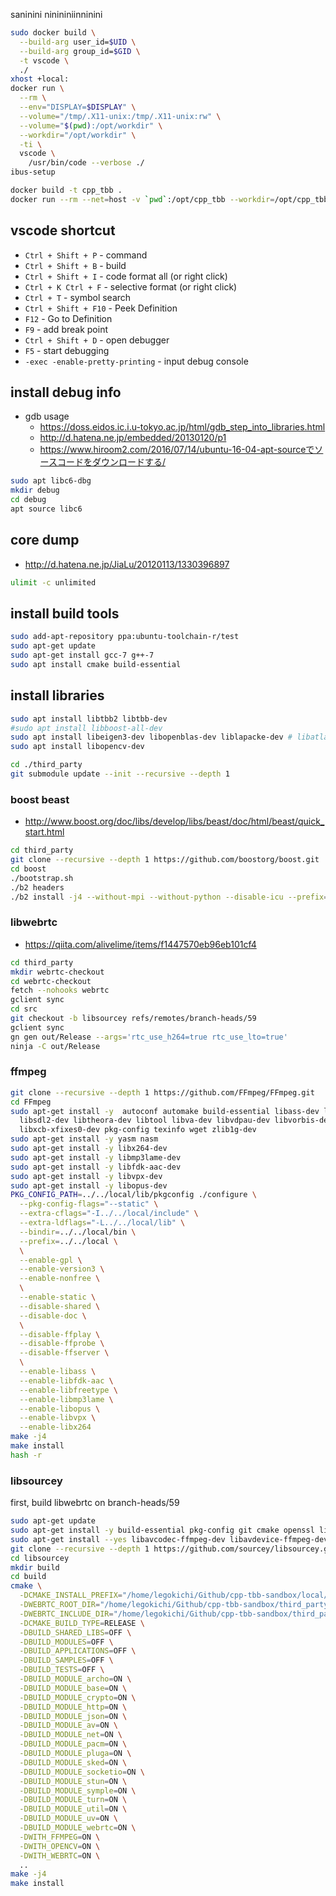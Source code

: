 saninini  ninininiinninini

```sh
sudo docker build \
  --build-arg user_id=$UID \
  --build-arg group_id=$GID \
  -t vscode \
  ./
xhost +local:
docker run \
  --rm \
  --env="DISPLAY=$DISPLAY" \
  --volume="/tmp/.X11-unix:/tmp/.X11-unix:rw" \
  --volume="$(pwd):/opt/workdir" \
  --workdir="/opt/workdir" \
  -ti \
  vscode \
    /usr/bin/code --verbose ./
ibus-setup
```



```sh
docker build -t cpp_tbb .
docker run --rm --net=host -v `pwd`:/opt/cpp_tbb --workdir=/opt/cpp_tbb -ti cpp_tbb /usr/bin/zsh
```

## vscode shortcut

* `Ctrl + Shift + P` - command
* `Ctrl + Shift + B` - build
* `Ctrl + Shift + I` - code format all (or right click)
* `Ctrl + K Ctrl + F` - selective format (or right click)
* `Ctrl + T` - symbol search
* `Ctrl + Shift + F10` - Peek Definition
* `F12` - Go to Definition
* `F9` - add break point
* `Ctrl + Shift + D` - open debugger
* `F5` - start debugging
* `-exec -enable-pretty-printing` - input debug console

## install debug info
* gdb usage
  * https://doss.eidos.ic.i.u-tokyo.ac.jp/html/gdb_step_into_libraries.html
  * http://d.hatena.ne.jp/embedded/20130120/p1
  * https://www.hiroom2.com/2016/07/14/ubuntu-16-04-apt-sourceでソースコードをダウンロードする/

```sh
sudo apt libc6-dbg
mkdir debug
cd debug
apt source libc6
```

## core dump
* http://d.hatena.ne.jp/JiaLu/20120113/1330396897

```sh
ulimit -c unlimited
```

## install build tools

```sh
sudo add-apt-repository ppa:ubuntu-toolchain-r/test
sudo apt-get update
sudo apt-get install gcc-7 g++-7
sudo apt install cmake build-essential
```

## install libraries

```sh
sudo apt install libtbb2 libtbb-dev
#sudo apt install libboost-all-dev
sudo apt install libeigen3-dev libopenblas-dev liblapacke-dev # libatlas-base-dev liblapack-dev
sudo apt install libopencv-dev
```

```sh
cd ./third_party
git submodule update --init --recursive --depth 1
```

### boost beast
* http://www.boost.org/doc/libs/develop/libs/beast/doc/html/beast/quick_start.html

```sh
cd third_party
git clone --recursive --depth 1 https://github.com/boostorg/boost.git
cd boost
./bootstrap.sh
./b2 headers
./b2 install -j4 --without-mpi --without-python --disable-icu --prefix=../../local
```

### libwebrtc
* https://qiita.com/alivelime/items/f1447570eb96eb101cf4

```sh
cd third_party
mkdir webrtc-checkout
cd webrtc-checkout
fetch --nohooks webrtc
gclient sync
cd src
git checkout -b libsourcey refs/remotes/branch-heads/59
gclient sync
gn gen out/Release --args='rtc_use_h264=true rtc_use_lto=true'
ninja -C out/Release
```

### ffmpeg

```sh
git clone --recursive --depth 1 https://github.com/FFmpeg/FFmpeg.git
cd FFmpeg
sudo apt-get install -y  autoconf automake build-essential libass-dev libfreetype6-dev \
  libsdl2-dev libtheora-dev libtool libva-dev libvdpau-dev libvorbis-dev libxcb1-dev libxcb-shm0-dev \
  libxcb-xfixes0-dev pkg-config texinfo wget zlib1g-dev
sudo apt-get install -y yasm nasm
sudo apt-get install -y libx264-dev
sudo apt-get install -y libmp3lame-dev
sudo apt-get install -y libfdk-aac-dev
sudo apt-get install -y libvpx-dev
sudo apt-get install -y libopus-dev
PKG_CONFIG_PATH=../../local/lib/pkgconfig ./configure \
  --pkg-config-flags="--static" \
  --extra-cflags="-I../../local/include" \
  --extra-ldflags="-L../../local/lib" \
  --bindir=../../local/bin \
  --prefix=../../local \
  \
  --enable-gpl \
  --enable-version3 \
  --enable-nonfree \
  \
  --enable-static \
  --disable-shared \
  --disable-doc \
  \
  --disable-ffplay \
  --disable-ffprobe \
  --disable-ffserver \
  \
  --enable-libass \
  --enable-libfdk-aac \
  --enable-libfreetype \
  --enable-libmp3lame \
  --enable-libopus \
  --enable-libvpx \
  --enable-libx264
make -j4
make install
hash -r
```

### libsourcey
first, build libwebrtc on branch-heads/59

```sh
sudo apt-get update
sudo apt-get install -y build-essential pkg-config git cmake openssl libssl-dev
sudo apt-get install --yes libavcodec-ffmpeg-dev libavdevice-ffmpeg-dev libavfilter-ffmpeg-dev libavformat-ffmpeg-dev libswresample-ffmpeg-dev libpostproc-ffmpeg-dev
git clone --recursive --depth 1 https://github.com/sourcey/libsourcey.git
cd libsourcey
mkdir build
cd build
cmake \
  -DCMAKE_INSTALL_PREFIX="/home/legokichi/Github/cpp-tbb-sandbox/local/" \
  -DWEBRTC_ROOT_DIR="/home/legokichi/Github/cpp-tbb-sandbox/third_party/webrtc-checkout/src/" \
  -DWEBRTC_INCLUDE_DIR="/home/legokichi/Github/cpp-tbb-sandbox/third_party/webrtc-checkout/src/" \
  -DCMAKE_BUILD_TYPE=RELEASE \
  -DBUILD_SHARED_LIBS=OFF \
  -DBUILD_MODULES=OFF \
  -DBUILD_APPLICATIONS=OFF \
  -DBUILD_SAMPLES=OFF \
  -DBUILD_TESTS=OFF \
  -DBUILD_MODULE_archo=ON \
  -DBUILD_MODULE_base=ON \
  -DBUILD_MODULE_crypto=ON \
  -DBUILD_MODULE_http=ON \
  -DBUILD_MODULE_json=ON \
  -DBUILD_MODULE_av=ON \
  -DBUILD_MODULE_net=ON \
  -DBUILD_MODULE_pacm=ON \
  -DBUILD_MODULE_pluga=ON \
  -DBUILD_MODULE_sked=ON \
  -DBUILD_MODULE_socketio=ON \
  -DBUILD_MODULE_stun=ON \
  -DBUILD_MODULE_symple=ON \
  -DBUILD_MODULE_turn=ON \
  -DBUILD_MODULE_util=ON \
  -DBUILD_MODULE_uv=ON \
  -DBUILD_MODULE_webrtc=ON \
  -DWITH_FFMPEG=ON \
  -DWITH_OPENCV=ON \
  -DWITH_WEBRTC=ON \
  ..
make -j4
make install
```
